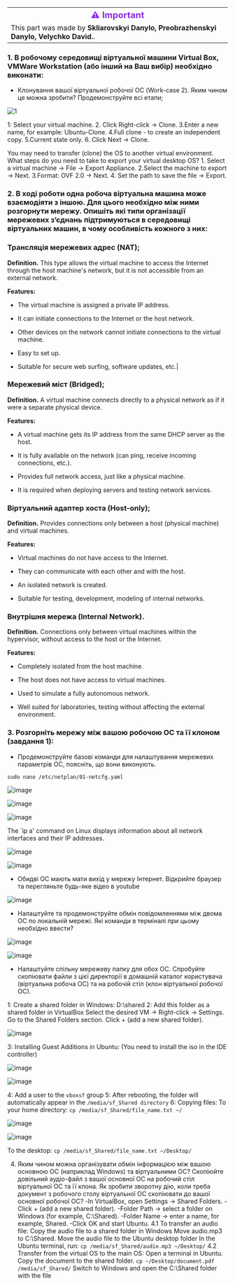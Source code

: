 <table>
  <tr>
    <th style="color:#8A2BE2; font-size:20px;">⚠ Important</th>
  </tr>
  <tr>
    <td>This part was made by <strong>Skliarovskyi Danylo, Preobrazhenskyi Danylo, Velychko David.</strong>.</td>
  </tr>
</table>

### 1. В робочому середовищі віртуальної машини Virtual Box, VMWare Workstation (або інший на Ваш вибір) необхідно виконати:

- Клонування вашої віртуальної робочої ОС (Work-case 2). Яким чином це можна зробити? Продемонструйте всі етапи;

![1](https://github.com/user-attachments/assets/ad15388c-613e-4bf0-a8c2-d68934b50313)

1: Select your virtual machine.
2. Click Right-click → Clone.
3.Enter a new name, for example: Ubuntu-Clone.
4.Full clone - to create an independent copy.
5.Current state only. 6. Click Next → Clone.

You may need to transfer (clone) the OS to another virtual environment. What steps do you need to take to export your virtual desktop OS? 1. Select a virtual machine → File → Export Appliance.
2.Select the machine to export → Next.
3.Format: OVF 2.0 → Next.
4. Set the path to save the file → Export.

### 2. В ході роботи одна робоча віртуальна машина може взаємодіяти з іншою. Для цього необхідно між ними розгорнути мережу. Опишіть які типи організації мережевих з’єднань підтримуються в середовищі віртуальних машин, в чому особливість кожного з них:

### Трансляція мережевих адрес (NAT);

**Definition.**
This type allows the virtual machine to access the Internet through the host machine's network, but it is not accessible from an external network.

**Features:**

- The virtual machine is assigned a private IP address.

- It can initiate connections to the Internet or the host network.

- Other devices on the network cannot initiate connections to the virtual machine.

- Easy to set up.

- Suitable for secure web surfing, software updates, etc.|

### Мережевий міст (Bridged);

**Definition.**
A virtual machine connects directly to a physical network as if it were a separate physical device.

**Features:**

- A virtual machine gets its IP address from the same DHCP server as the host.

- It is fully available on the network (can ping, receive incoming connections, etc.).

- Provides full network access, just like a physical machine.

- It is required when deploying servers and testing network services.

### Віртуальний адаптер хоста (Host-only);

**Definition.**
Provides connections only between a host (physical machine) and virtual machines.

**Features:**

- Virtual machines do not have access to the Internet.

- They can communicate with each other and with the host.

- An isolated network is created.

- Suitable for testing, development, modeling of internal networks.

### Внутрішня мережа (Internal Network).

**Definition.**
Connections only between virtual machines within the hypervisor, without access to the host or the Internet.

**Features:**

- Completely isolated from the host machine.

- The host does not have access to virtual machines.

- Used to simulate a fully autonomous network.

- Well suited for laboratories, testing without affecting the external environment.

### 3. Розгорніть мережу між вашою робочою ОС та її клоном (завдання 1):

- Продемонструйте базові команди для налаштування мережевих параметрів ОС, поясніть, що вони виконують.

`sudo nano /etc/netplan/01-netcfg.yaml`

![image](https://github.com/user-attachments/assets/df6ccfd9-a0c7-4eb5-945c-ec702a206761)

![image](https://github.com/user-attachments/assets/61888e68-6f30-420c-96f7-9aa30d10c338)

![image](https://github.com/user-attachments/assets/1aef53c1-4ee6-4ae5-aa86-9166d31b94eb)

The `ip a' command on Linux displays information about all network interfaces and their IP addresses.

![image](https://github.com/user-attachments/assets/b821abf9-0cb0-4323-9afe-09cd5c9f4f20)

![image](https://github.com/user-attachments/assets/8ae28a2d-7c97-44eb-b0b2-598cd005a70f)

- Обидві ОС мають мати вихід у мережу Інтернет. Відкрийте браузер та перегляньте будь-яке відео в youtube

![image](https://github.com/user-attachments/assets/35f58ba1-bbee-415d-a5ec-84062cfbbedf)

- Налаштуйте та продемонструйте обмін повідомленнями між двома ОС по локальній мережі. Які команди в терміналі при цьому необхідно ввести?

![image](https://github.com/user-attachments/assets/95130ddd-93a4-4942-97a4-0f626ce3025a)

![image](https://github.com/user-attachments/assets/afbf03be-4b94-4bdb-bf87-43aec4fdea66)

- Налаштуйте спільну мережеву папку для обох ОС. Спробуйте скопіювати файли з цієї директорії в домашній каталог користувача (віртуальна робоча ОС) та на робочій стіл (клон віртуальної робочої ОС).

1: Create a shared folder in Windows:
D:\shared
2: Add this folder as a shared folder in VirtualBox
Select the desired VM → Right-click → Settings.
Go to the Shared Folders section.
Click + (add a new shared folder).

![image](https://github.com/user-attachments/assets/a867211c-b0ae-4be6-b376-2130a7c2976e)

3: Installing Guest Additions in Ubuntu: (You need to install the iso in the IDE controller)

![image](https://github.com/user-attachments/assets/be3768c6-3f72-4ced-b76e-f1529fc02af0)

![image](https://github.com/user-attachments/assets/a19a7bd4-fbc8-4729-b723-e6219cff8ac1)

4: Add a user to the `vboxsf` group
5: After rebooting, the folder will automatically appear in the `/media/sf_Shared directory`
6: Copying files:
To your home directory:
`cp /media/sf_Shared/file_name.txt ~/`

![image](https://github.com/user-attachments/assets/e12282c7-4c63-49fb-a86e-f1f0e2cf7800)

![image](https://github.com/user-attachments/assets/6688e34c-1c93-4c46-9778-e54e53efa42e)

To the desktop:
`cp /media/sf_Shared/file_name.txt ~/Desktop/`

4. Яким чином можна організувати обмін інформацією між вашою основною ОС (наприклад Windows) та віртуальними ОС? Скопіюйте довільний аудіо-файл з вашої основної ОС на робочий стіл віртуальної ОС та її клона. Як зробити зворотну дію, коли треба документ з робочого столу віртуальної ОС скопіювати до вашої основної робочої ОС?
-In VirtualBox, open Settings → Shared Folders.
-Click + (add a new shared folder).
-Folder Path → select a folder on Windows (for example, C:\Shared).
-Folder Name → enter a name, for example, Shared.
-Click OK and start Ubuntu. 4.1 To transfer an audio file:
Copy the audio file to a shared folder in Windows
Move audio.mp3 to C:\Shared.
Move the audio file to the Ubuntu desktop folder
In the Ubuntu terminal, run: `cp /media/sf_Shared/audio.mp3 ~/Desktop/` 4.2 Transfer from the virtual OS to the main OS: Open a terminal in Ubuntu. Copy the document to the shared folder. `cp ~/Desktop/document.pdf /media/sf_Shared/` Switch to Windows and open the C:\Shared folder with the file
